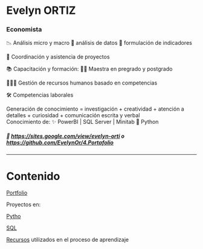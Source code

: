 # Evelyn ORTIZ
### Economista



📉  Análisis micro y macro     🧾 análisis de datos          📍 formulación de indicadores

📏 Coordinación y asistencia de proyectos

📚  Capacitación y formación: 👩‍🏫 
    Maestra en pregrado y postgrado

🧑‍🤝‍🧑 Gestión de recursos humanos basado en competencias



🛠️ Competencias laborales 

   Generación de conocimiento = investigación + creatividad + atención a detalles + curiosidad + comunicación escrita y verbal  
   Conocimiento de:  ✨ PowerBI   |  SQL Server  |   Minitab      🐍 Python  
   
 ##### 💼 https://sites.google.com/view/evelyn-orti o https://github.com/EvelynOr/4.Portafolio 

-------------------------------------------------------------------------------------------------------------------------------------------------------------------


# Contenido

[Portfolio](https://github.com/EvelynOr/4.Portafolio)

Proyectos en: 

[Pytho](https://github.com/EvelynOr/Python)

[SQL](https://github.com/EvelynOr/SQL)

[Recursos](https://github.com/EvelynOr/Publicaciones) utilizados en el proceso de aprendizaje


